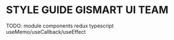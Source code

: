 # STYLE GUIDE GISMART UI TEAM



TODO:
module
components
redux
typescript
useMemo/useCallback/useEffect
